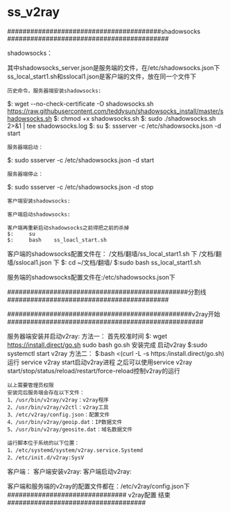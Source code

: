 # ss_v2ray


########################################shadowsocks      ##########################################

shadowsocks：

其中shadowsocks_server.json是服务端的文件，在/etc/shadowsocks.json下
ss_local_start1.sh和sslocal1.json是客户端的文件，放在同一个文件下


    历史命令，服务器端安装shadowsocks:
   $: wget  --no-check-certificate -O  shadowsocks.sh   https://raw.githubusercontent.com/teddysun/shadowsocks_install/master/shadowsocks.sh
   $:  chmod +x shadowsocks.sh
    $:  sudo ./shadowsocks.sh 2>&1 | tee shadowsocks.log
    $:  su
    $:   ssserver -c /etc/shadowsocks.json -d start


    服务器端启动：
   $:   sudo ssserver -c /etc/shadowsocks.json -d start

    服务器端停止：
   $:   sudo ssserver -c /etc/shadowsocks.json -d stop


    客户端安装shadowsocks:

    客户端启动shadowsocks:
    
    客户端再重新启动shadowsocks之前得把之前的杀掉
    $:     su
    $:     bash    ss_loacl_start.sh

客户端的shadowsocks配置文件在：
                          /文档/翻墙/ss_local_start1.sh     下
                           /文档/翻墙/sslocal1.json              下
                           $:  cd   ~/文档/翻墙/
                           $:sudo  bash  ss_local_start1.sh
                           
服务端的shadowsocks配置文件在:/etc/shadowsocks.json下


###############################################分割线##########################################


################################################v2ray开始###################################################


服务器端安装并启动v2ray:
    方法一：
        首先校准时间
        $: wget https://install.direct/go.sh
        sudo bash go.sh
        安装完成
        启动v2ray
        $:sudo systemctl start v2ray
    方法二：
        $:bash <(curl -L -s https:/install.direct/go.sh)
        运行 service v2ray start启动v2ray进程
        之后可以使用service v2ray start/stop/status/reload/restart/force-reload控制v2ray的运行

    以上需要管理员权限
    安装完后服务端会存在以下文件：
    1、/usr/bin/v2ray/v2ray：v2ray程序
    2、/usr/bin/v2ray/v2ctl：v2ray工具
    3、/etc/v2ray/config.json：配置文件
    4、/usr/bin/v2ray/geoip.dat：IP数据文件
    5、/usr/bin/v2ray/geosite.dat：域名数据文件

    运行脚本位于系统的以下位置：
    1、/etc/systemd/system/v2ray.service.Systemd
    2、/etc/init.d/v2ray:SysV

客户端：
    客户端安装v2ray:
    客户端启动v2ray:




客户端和服务端的v2ray的配置文件都在：/etc/v2ray/config.json下
###############################   v2ray配置   结束####################################
